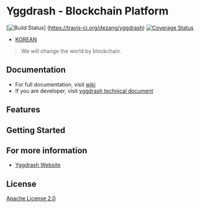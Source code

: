 # Yggdrash - Blockchain Platform

[![Build Status](https://travis-ci.org/dezang/yggdrash.svg?branch=develop)]
(https://travis-ci.org/dezang/yggdrash)
[![Coverage Status](https://coveralls.io/repos/github/dezang/yggdrash/badge.svg?branch=develop)](https://coveralls.io/github/dezang/yggdrash?branch=develop)

- [KOREAN](README.md)

> We will change the world by blockchain.

## Documentation
- For full documentation, visit [wiki](https://github.com/yggdrash/yggdrash/wiki)
- If you are developer, visit [yggdrash technical document](docs)

## Features

## Getting Started

## For more information
- [Yggdrash Website](https://yggdrash.io)

## License
[Apache License 2.0](LICENSE)